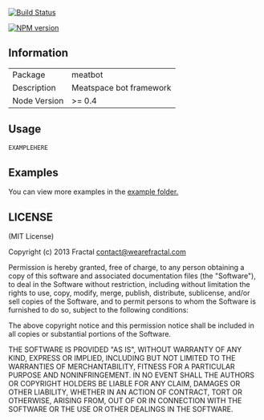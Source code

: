 [![Build Status](https://travis-ci.org/wearefractal/meatbot.png?branch=master)](https://travis-ci.org/wearefractal/meatbot)

[![NPM version](https://badge.fury.io/js/meatbot.png)](http://badge.fury.io/js/meatbot)

## Information

<table>
<tr> 
<td>Package</td><td>meatbot</td>
</tr>
<tr>
<td>Description</td>
<td>Meatspace bot framework</td>
</tr>
<tr>
<td>Node Version</td>
<td>>= 0.4</td>
</tr>
</table>

## Usage

```javascript
EXAMPLEHERE
```

## Examples

You can view more examples in the [example folder.](https://github.com/wearefractal/meatbot/tree/master/examples)

## LICENSE

(MIT License)

Copyright (c) 2013 Fractal <contact@wearefractal.com>

Permission is hereby granted, free of charge, to any person obtaining
a copy of this software and associated documentation files (the
"Software"), to deal in the Software without restriction, including
without limitation the rights to use, copy, modify, merge, publish,
distribute, sublicense, and/or sell copies of the Software, and to
permit persons to whom the Software is furnished to do so, subject to
the following conditions:

The above copyright notice and this permission notice shall be
included in all copies or substantial portions of the Software.

THE SOFTWARE IS PROVIDED "AS IS", WITHOUT WARRANTY OF ANY KIND,
EXPRESS OR IMPLIED, INCLUDING BUT NOT LIMITED TO THE WARRANTIES OF
MERCHANTABILITY, FITNESS FOR A PARTICULAR PURPOSE AND
NONINFRINGEMENT. IN NO EVENT SHALL THE AUTHORS OR COPYRIGHT HOLDERS BE
LIABLE FOR ANY CLAIM, DAMAGES OR OTHER LIABILITY, WHETHER IN AN ACTION
OF CONTRACT, TORT OR OTHERWISE, ARISING FROM, OUT OF OR IN CONNECTION
WITH THE SOFTWARE OR THE USE OR OTHER DEALINGS IN THE SOFTWARE.
